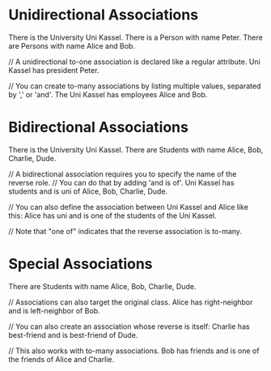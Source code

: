 # Unidirectional Associations

There is the University Uni Kassel.
There is a Person with name Peter.
There are Persons with name Alice and Bob.

// A unidirectional to-one association is declared like a regular attribute.
Uni Kassel has president Peter.

// You can create to-many associations by listing multiple values, separated by ',' or 'and'.
The Uni Kassel has employees Alice and Bob.

# Bidirectional Associations

There is the University Uni Kassel.
There are Students with name Alice, Bob, Charlie, Dude.

// A bidirectional association requires you to specify the name of the reverse role.
// You can do that by adding 'and is <name> of'.
Uni Kassel has students and is uni of Alice, Bob, Charlie, Dude.

// You can also define the association between Uni Kassel and Alice like this:
Alice has uni and is one of the students of the Uni Kassel.

// Note that "one of" indicates that the reverse association is to-many.

# Special Associations

There are Students with name Alice, Bob, Charlie, Dude.

// Associations can also target the original class.
Alice has right-neighbor and is left-neighbor of Bob.

// You can also create an association whose reverse is itself:
Charlie has best-friend and is best-friend of Dude.

// This also works with to-many associations.
Bob has friends and is one of the friends of Alice and Charlie.
